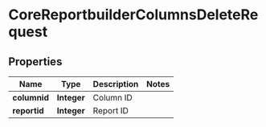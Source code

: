 

# CoreReportbuilderColumnsDeleteRequest


## Properties

| Name | Type | Description | Notes |
|------------ | ------------- | ------------- | -------------|
|**columnid** | **Integer** | Column ID |  |
|**reportid** | **Integer** | Report ID |  |



